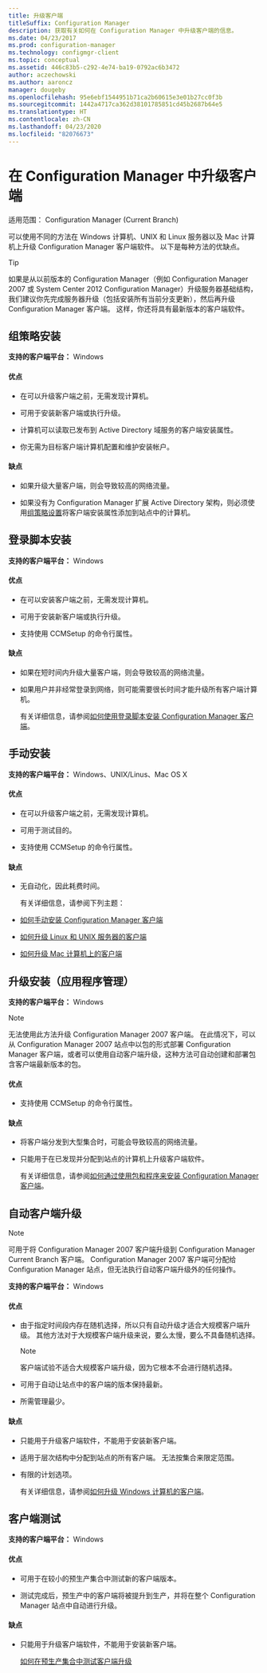 ```yaml
---
title: 升级客户端
titleSuffix: Configuration Manager
description: 获取有关如何在 Configuration Manager 中升级客户端的信息。
ms.date: 04/23/2017
ms.prod: configuration-manager
ms.technology: configmgr-client
ms.topic: conceptual
ms.assetid: 446c83b5-c292-4e74-ba19-0792ac6b3472
author: aczechowski
ms.author: aaroncz
manager: dougeby
ms.openlocfilehash: 95e6ebf1544951b71ca2b60615e3e01b27cc0f3b
ms.sourcegitcommit: 1442a4717ca362d38101785851cd45b2687b64e5
ms.translationtype: HT
ms.contentlocale: zh-CN
ms.lasthandoff: 04/23/2020
ms.locfileid: "82076673"
---
```

# <a name="upgrade-clients-in-configuration-manager"></a>在 Configuration Manager 中升级客户端

适用范围：  Configuration Manager (Current Branch)

可以使用不同的方法在 Windows 计算机、UNIX 和 Linux 服务器以及 Mac 计算机上升级 Configuration Manager 客户端软件。 以下是每种方法的优缺点。  

> [!TIP]  
>  如果是从以前版本的 Configuration Manager（例如 Configuration Manager 2007 或 System Center 2012 Configuration Manager）升级服务器基础结构，我们建议你先完成服务器升级（包括安装所有当前分支更新），然后再升级 Configuration Manager 客户端。 这样，你还将具有最新版本的客户端软件。  

## <a name="group-policy-installation"></a>组策略安装  
 **支持的客户端平台：** Windows  

#### <a name="advantages"></a>优点  

- 在可以升级客户端之前，无需发现计算机。  

- 可用于安装新客户端或执行升级。  

- 计算机可以读取已发布到 Active Directory 域服务的客户端安装属性。  

- 你无需为目标客户端计算机配置和维护安装帐户。  

#### <a name="disadvantages"></a>缺点  

- 如果升级大量客户端，则会导致较高的网络流量。  

- 如果没有为 Configuration Manager 扩展 Active Directory 架构，则必须使用[组策略设置](../../../../core/clients/deploy/deploy-clients-to-windows-computers.md#BKMK_ClientGP)将客户端安装属性添加到站点中的计算机。  


## <a name="logon-script-installation"></a>登录脚本安装  
 **支持的客户端平台：** Windows  

#### <a name="advantages"></a>优点  

- 在可以安装客户端之前，无需发现计算机。  

- 可用于安装新客户端或执行升级。  

- 支持使用 CCMSetup 的命令行属性。  

#### <a name="disadvantages"></a>缺点  

- 如果在短时间内升级大量客户端，则会导致较高的网络流量。  

- 如果用户并非经常登录到网络，则可能需要很长时间才能升级所有客户端计算机。  

  有关详细信息，请参阅[如何使用登录脚本安装 Configuration Manager 客户端](../../../../core/clients/deploy/deploy-clients-to-windows-computers.md#BKMK_ClientLogonScript)。  

## <a name="manual-installation"></a>手动安装  
 **支持的客户端平台：** Windows、UNIX/Linus、Mac OS X  

#### <a name="advantages"></a>优点  

- 在可以升级客户端之前，无需发现计算机。  

- 可用于测试目的。  

- 支持使用 CCMSetup 的命令行属性。  

#### <a name="disadvantages"></a>缺点  

- 无自动化，因此耗费时间。  

  有关详细信息，请参阅下列主题：  

- [如何手动安装 Configuration Manager 客户端](../../../../core/clients/deploy/deploy-clients-to-windows-computers.md#BKMK_Manual)  

- [如何升级 Linux 和 UNIX 服务器的客户端](../../../../core/clients/manage/upgrade/upgrade-clients-for-linux-and-unix-servers.md)  

- [如何升级 Mac 计算机上的客户端](../../../../core/clients/manage/upgrade/upgrade-clients-on-mac-computers.md)  

## <a name="upgrade-installation-application-management"></a>升级安装（应用程序管理）  
 **支持的客户端平台：** Windows  

> [!NOTE]  
>  无法使用此方法升级 Configuration Manager 2007 客户端。 在此情况下，可以从 Configuration Manager 2007 站点中以包的形式部署 Configuration Manager 客户端，或者可以使用自动客户端升级，这种方法可自动创建和部署包含客户端最新版本的包。  

#### <a name="advantages"></a>优点  

- 支持使用 CCMSetup 的命令行属性。  

#### <a name="disadvantages"></a>缺点  

- 将客户端分发到大型集合时，可能会导致较高的网络流量。  

- 只能用于在已发现并分配到站点的计算机上升级客户端软件。  

  有关详细信息，请参阅[如何通过使用包和程序来安装 Configuration Manager 客户端](../../../../core/clients/deploy/deploy-clients-to-windows-computers.md#BKMK_ClientApp)。  

## <a name="automatic-client-upgrade"></a>自动客户端升级  

> [!NOTE]  
> 可用于将 Configuration Manager 2007 客户端升级到 Configuration Manager Current Branch 客户端。 Configuration Manager 2007 客户端可分配给 Configuration Manager 站点，但无法执行自动客户端升级外的任何操作。  

 **支持的客户端平台：** Windows  

#### <a name="advantages"></a>优点  

- 由于指定时间段内存在随机选择，所以只有自动升级才适合大规模客户端升级。 其他方法对于大规模客户端升级来说，要么太慢，要么不具备随机选择。 

    > [!Note]
    > 客户端试验不适合大规模客户端升级，因为它根本不会进行随机选择。  
- 可用于自动让站点中的客户端的版本保持最新。  

- 所需管理最少。  

#### <a name="disadvantages"></a>缺点  

- 只能用于升级客户端软件，不能用于安装新客户端。  

- 适用于层次结构中分配到站点的所有客户端。 无法按集合来限定范围。  

- 有限的计划选项。  

  有关详细信息，请参阅[如何升级 Windows 计算机的客户端](../../../../core/clients/manage/upgrade/upgrade-clients-for-windows-computers.md)。  

## <a name="client-testing"></a>客户端测试  
 **支持的客户端平台：** Windows  

#### <a name="advantages"></a>优点  

- 可用于在较小的预生产集合中测试新的客户端版本。  

- 测试完成后，预生产中的客户端将被提升到生产，并将在整个 Configuration Manager 站点中自动进行升级。  

#### <a name="disadvantages"></a>缺点  

- 只能用于升级客户端软件，不能用于安装新客户端。  

  [如何在预生产集合中测试客户端升级](../../../../core/clients/manage/upgrade/test-client-upgrades.md)  
